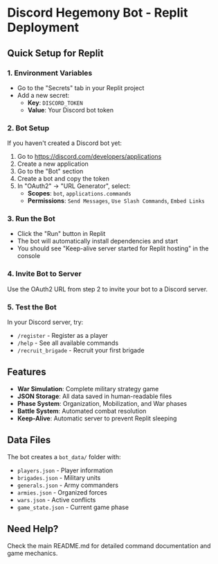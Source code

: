 # Discord Hegemony Bot - Replit Deployment

## Quick Setup for Replit

### 1. Environment Variables
- Go to the "Secrets" tab in your Replit project
- Add a new secret:
  - **Key**: `DISCORD_TOKEN`
  - **Value**: Your Discord bot token

### 2. Bot Setup
If you haven't created a Discord bot yet:
1. Go to https://discord.com/developers/applications
2. Create a new application
3. Go to the "Bot" section
4. Create a bot and copy the token
5. In "OAuth2" → "URL Generator", select:
   - **Scopes**: `bot`, `applications.commands`
   - **Permissions**: `Send Messages`, `Use Slash Commands`, `Embed Links`

### 3. Run the Bot
- Click the "Run" button in Replit
- The bot will automatically install dependencies and start
- You should see "Keep-alive server started for Replit hosting" in the console

### 4. Invite Bot to Server
Use the OAuth2 URL from step 2 to invite your bot to a Discord server.

### 5. Test the Bot
In your Discord server, try:
- `/register` - Register as a player
- `/help` - See all available commands
- `/recruit_brigade` - Recruit your first brigade

## Features
- **War Simulation**: Complete military strategy game
- **JSON Storage**: All data saved in human-readable files
- **Phase System**: Organization, Mobilization, and War phases
- **Battle System**: Automated combat resolution
- **Keep-Alive**: Automatic server to prevent Replit sleeping

## Data Files
The bot creates a `bot_data/` folder with:
- `players.json` - Player information
- `brigades.json` - Military units
- `generals.json` - Army commanders
- `armies.json` - Organized forces
- `wars.json` - Active conflicts
- `game_state.json` - Current game phase

## Need Help?
Check the main README.md for detailed command documentation and game mechanics.
